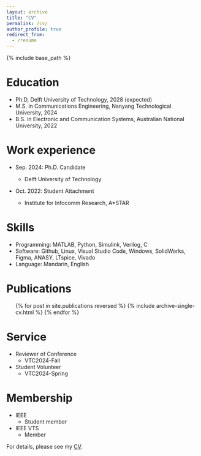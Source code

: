 ```yaml
---
layout: archive
title: "CV"
permalink: /cv/
author_profile: true
redirect_from:
  - /resume
---
```


{% include base_path %}

Education
======
* Ph.D, Delft University of Technology, 2028 (expected)
* M.S. in Communications Engineering, Nanyang Technological University, 2024
* B.S. in Electronic and Communication Systems, Australian National University, 2022

Work experience
======
* Sep. 2024: Ph.D. Candidate
  * Delft University of Technology

* Oct. 2022: Student Attachment
  * Institute for Infocomm Research, A*STAR
  
Skills
======
* Programming: MATLAB, Python, Simulink, Verilog, C
* Software: Github, Linux, Visual Studio Code, Windows, SolidWorks, Figma, ANASY, LTspice, Vivado
* Language: Mandarin, English

Publications
======
  <ul>{% for post in site.publications reversed %}
    {% include archive-single-cv.html %}
  {% endfor %}</ul>
    
Service
======
* Reviewer of Conference
  * VTC2024-Fall
* Student Volunteer
  * VTC2024-Spring

Membership
======
* IEEE
  * Student member
* IEEE VTS
  * Member



For details, please see my [CV](cd-ShunZHUGE.github.io/assets/CV_Shun_Zhuge_2024.pdf).
